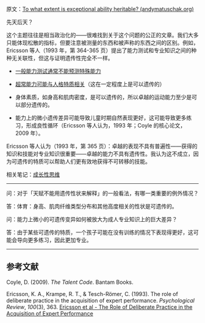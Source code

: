 原文：[To what extent is exceptional ability heritable? (andymatuschak.org)](https://notes.andymatuschak.org/z6Ndn5nmxLWsrQQ3ZLHsxHsokGTycgo17XGYi)

先天后天？

这个主题往往是相当政治化的——很难找到关于这个问题的公正的文章。我们大多只能体现松散的指标，但要注意被测量的东西和被声称的东西之间的区别。例如，Ericsson 等人（1993 年，第 364-365 页）提出了能力测试和专业知识之间的种种无关联性，但这与证明遗传性完全不一样。

- [一般能力测试通常不能预测特殊能力](https://notes.andymatuschak.org/z7EmKm1a1uYrZLM9SBpGBTqpdTVRLPZS54hbR)

- [超常能力可能与人格特质相关](https://notes.andymatuschak.org/z4ka1w4cYVGgovLdcAKeKGQNKv4EkNktCFt3n)（这在一定程度上是可以遗传的）

- 身体素质，如身高和肌肉密度，是可以遗传的，所以卓越的运动能力至少是可以部分遗传的。

- 能力上的微小遗传差异可能导致儿童时期自然表现更好，这可能导致更多练习，形成良性循环（Ericsson 等人认为，1993 年；Coyle 的核心论文，2009 年）。

Ericsson 等人认为（1993 年，第 365 页）：卓越的表现不具有普遍性——获得的知识和技能对专业知识很重要——卓越的能力不具有遗传性。我认为这不成立，因为可遗传的特质可以帮助人们更有效地获得不可转移的技能。

相关笔记：[成长性思维](https://notes.andymatuschak.org/zYC7Q4w2WjPvx6LTezpR8MJxFdZ11RWi93qm)

------

问：对于「天赋不能用遗传性状来解释」的一般看法，有哪一类重要的例外情况？

答：体育：身高、肌肉纤维类型分布和其他高度相关的性状是可遗传的。

问：能力上微小的可遗传变异如何被放大为成人专业知识上的巨大差异？

答：由于某些可遗传的特质，一个孩子可能在没有训练的情况下表现得更好，这可能会导向更多练习，因此更加专业。

------

## 参考文献

Coyle, D. (2009). *The Talent Code*. Bantam Books.

Ericsson, K. A., Krampe, R. T., & Tesch-Römer, C. (1993). The role of deliberate practice in the acquisition of expert performance. *Psychological Review*, *100*(3), 363. [Ericsson et al - The Role of Deliberate Practice in the Acquisition of Expert Performance](https://notes.andymatuschak.org/z6xWa5QDyUmvuDqZ9Z7sANrfjf8sLoJ7BnspW)